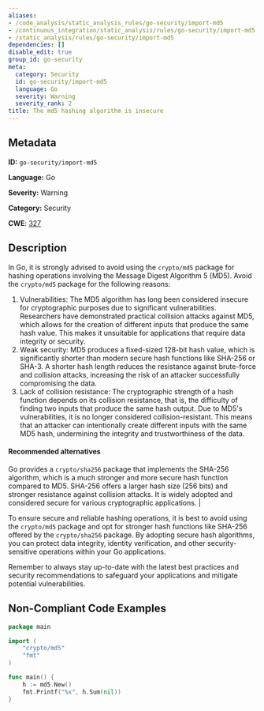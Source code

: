 ```yaml
---
aliases:
- /code_analysis/static_analysis_rules/go-security/import-md5
- /continuous_integration/static_analysis/rules/go-security/import-md5
- /static_analysis/rules/go-security/import-md5
dependencies: []
disable_edit: true
group_id: go-security
meta:
  category: Security
  id: go-security/import-md5
  language: Go
  severity: Warning
  severity_rank: 2
title: The md5 hashing algorithm is insecure
---
```

<!--  SOURCED FROM https://github.com/DataDog/datadog-static-analyzer-rule-docs -->


## Metadata
**ID:** `go-security/import-md5`

**Language:** Go

**Severity:** Warning

**Category:** Security

**CWE**: [327](https://cwe.mitre.org/data/definitions/327.html)

## Description
In Go, it is strongly advised to avoid using the `crypto/md5` package for hashing operations involving the Message Digest Algorithm 5 (MD5). Avoid the `crypto/md5` package for the following reasons:

1.  Vulnerabilities: The MD5 algorithm has long been considered insecure for cryptographic purposes due to significant vulnerabilities. Researchers have demonstrated practical collision attacks against MD5, which allows for the creation of different inputs that produce the same hash value. This makes it unsuitable for applications that require data integrity or security.
2.  Weak security: MD5 produces a fixed-sized 128-bit hash value, which is significantly shorter than modern secure hash functions like SHA-256 or SHA-3. A shorter hash length reduces the resistance against brute-force and collision attacks, increasing the risk of an attacker successfully compromising the data.
3. Lack of collision resistance: The cryptographic strength of a hash function depends on its collision resistance, that is, the difficulty of finding two inputs that produce the same hash output. Due to MD5's vulnerabilities, it is no longer considered collision-resistant. This means that an attacker can intentionally create different inputs with the same MD5 hash, undermining the integrity and trustworthiness of the data.

#### Recommended alternatives

Go provides a `crypto/sha256` package that implements the SHA-256 algorithm, which is a much stronger and more secure hash function compared to MD5. SHA-256 offers a larger hash size (256 bits) and stronger resistance against collision attacks. It is widely adopted and considered secure for various cryptographic applications. |

To ensure secure and reliable hashing operations, it is best to avoid using the `crypto/md5` package and opt for stronger hash functions like SHA-256 offered by the `crypto/sha256` package. By adopting secure hash algorithms, you can protect data integrity, identity verification, and other security-sensitive operations within your Go applications.

Remember to always stay up-to-date with the latest best practices and security recommendations to safeguard your applications and mitigate potential vulnerabilities.


## Non-Compliant Code Examples
```go
package main

import (
	"crypto/md5"
	"fmt"
)

func main() {
	h := md5.New()
	fmt.Printf("%x", h.Sum(nil))
}
```
